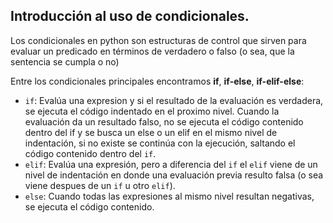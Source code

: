 


## Introducción al uso de condicionales.

Los condicionales en python son estructuras de control que sirven para evaluar un predicado en términos de verdadero o falso (o sea, que la sentencia se cumpla o no)

Entre los condicionales principales encontramos **if**, **if-else**, **if-elif-else**:
          
  * `if`: Evalúa una expresion y si el resultado de la evaluación es verdadera, se ejecuta el código indentado en el proximo nivel. Cuando la evaluación da un resultado falso, no se ejecuta el código contenido dentro del if y se busca un else o un elif en el mismo nivel de indentación, si no existe se continúa con la ejecución, saltando el código contenido dentro del `if`.
  * `elif`: Evalúa una expresión, pero a diferencia del `if` el `elif` viene de un nivel de indentación en donde una evaluación previa resulto falsa (o sea viene despues de un `if` u otro `elif`).
  * `else`: Cuando todas las expresiones al mismo nivel resultan negativas, se ejecuta el código contenido. 

